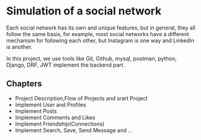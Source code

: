 # Simulation of a social network
Each social network has its own and unique features, but in general, they all follow the same basis,
for example, most social networks have a different mechanism for following each other, but Instagram is one way and LinkedIn is another.

In this project, we use tools like Git, Github, mysql, postman, python, Django, DRF, JWT implement the backend part.

## Chapters
- Project Description,Flow of Projects and srart Project
- Implement User and Profiles
- Implement Posts
- Implement Comments and Likes
- Implement Friendship(Connections)
- Implement Search, Save, Send Message and ...
